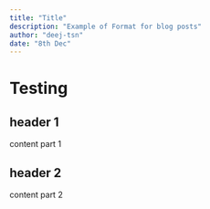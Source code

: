 ```yaml
---
title: "Title"
description: "Example of Format for blog posts"
author: "deej-tsn"
date: "8th Dec"
---
```


# Testing

## header 1

content part 1

## header 2

content part 2
